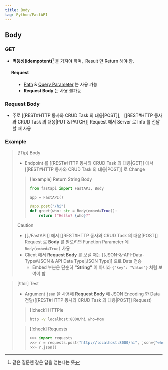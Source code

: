 ```yaml
---
title: Body
tag: Python/FastAPI
---
```


## Body

### GET

- **멱등성(idempotent)**[^1] 을 가져야 하며, &nbsp;Result 만 Return 해야 함.

<h4 style='padding-left: 20px'>Request</h4>

<ul style='padding-left: 60px'>
  <li><a href="FastAPI URL Path.md#URL Path">Path</a> & <a href="FastAPI Query Parameter.md#Query Parameter">Query Parameter</a> 는  사용 가능</li>
  <li><b>Request Body</b> 는 사용 불가능</li>
</ul>

### Request Body

- 주로 [[REST#HTTP 동사와 CRUD Task 의 대응|POST]], &nbsp; [[REST#HTTP 동사와 CRUD Task 의 대응|PUT & PATCH]] Request 에서 Server 로 Info 를 전달할 때 사용

### Example

> [!Tip] Body
>
> - Endpoint 를 [[REST#HTTP 동사와 CRUD Task 의 대응|GET]] 에서 [[REST#HTTP 동사와 CRUD Task 의 대응|POST]] 로 Change
>
> > [!example] Return String Body
> >
> > ```python
> > from fastapi import FastAPI, Body
> >
> > app = FastAPI()
> >
> > @app.post("/hi")
> > def greet(who: str = Body(embed=True)):
> >     return f"Hello? {who}?"
> > ```
>
> > [!Caution]
> >
> > - [[./FastAPI]] 에서 [[REST#HTTP 동사와 CRUD Task 의 대응|POST]] Request 로 **Body** 를 받으려면 Function Parameter 에 `Body(embed=True)` 사용
> > - Client 에서 **Request Body** 를 보낼 때는 [[JSON-&-API-Data-Type#JSON & API Data Type|JSON Type]] 으로 Data 전송
> >   - Embed 부분은 단순히 **"String"** 이 아니라 `{"key": "Value"}` 처럼 보여야 함

> [!tldr] Test
>
> - Argument `json` 을 사용해 **Request Body** 에 JSON Encoding 한 Data 전달([[REST#HTTP 동사와 CRUD Task 의 대응|POST]] Request)
>
> > [!check] HTTPie
> >
> > ```zsh
> > http -v localhost:8000/hi who=Mom
> > ```
>
> > [!check] Requests
> >
> > ```python
> > >>> import requests
> > >>> r = requests.post("http://localhost:8000/hi", json={"who", "Mom"})
> > >>> r.json()
> > ```

[^1]: 같은 질문엔 같은 답을 얻는다는 뜻
